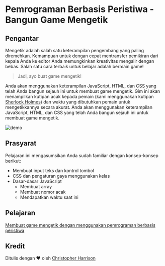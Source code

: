 # Pemrograman Berbasis Peristiwa - Bangun Game Mengetik

## Pengantar

Mengetik adalah salah satu keterampilan pengembang yang paling diremehkan. Kemampuan untuk dengan cepat mentransfer pemikiran dari kepala Anda ke editor Anda memungkinkan kreativitas mengalir dengan bebas. Salah satu cara terbaik untuk belajar adalah bermain game!

> Jadi, ayo buat game mengetik!

Anda akan menggunakan keterampilan JavaScript, HTML, dan CSS yang telah Anda bangun sejauh ini untuk membuat game mengetik. Gim ini akan menampilkan kutipan acak kepada pemain (kami menggunakan kutipan [Sherlock Holmes](https://en.wikipedia.org/wiki/Sherlock_Holmes)) dan waktu yang dibutuhkan pemain untuk mengetikkannya secara akurat. Anda akan menggunakan keterampilan JavaScript, HTML, dan CSS yang telah Anda bangun sejauh ini untuk membuat game mengetik.

![demo](images/demo.gif)

## Prasyarat

Pelajaran ini mengasumsikan Anda sudah familiar dengan konsep-konsep berikut:

- Membuat input teks dan kontrol tombol
- CSS dan pengaturan gaya menggunakan kelas
- Dasar-dasar JavaScript
  - Membuat array
  - Membuat nomor acak
  - Mendapatkan waktu saat ini

## Pelajaran

[Membuat game mengetik dengan menggunakan pemrograman berbasis peristiwa](./typing-game/README.md)

## Kredit

Ditulis dengan ️♥️ oleh [Christopher Harrison](http://www.twitter.com/geektrainer)